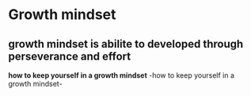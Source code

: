 # Growth mindset
## growth mindset is abilite to developed through perseverance and effort
**how to keep yourself in a growth mindset**
-how to keep yourself in a growth mindset-

